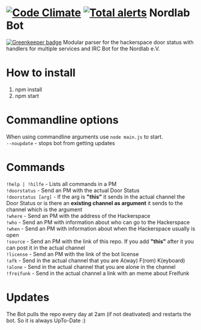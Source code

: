 [![Code Climate](https://codeclimate.com/github/MTRNord/nordlab-hackerspace-door/badges/gpa.svg)](https://codeclimate.com/github/MTRNord/nordlab-hackerspace-door) [![Total alerts](https://img.shields.io/lgtm/alerts/g/MTRNord/freifunk-bot.svg?logo=lgtm&logoWidth=18)](https://lgtm.com/projects/g/MTRNord/freifunk-bot/alerts/)
Nordlab Bot
===========

[![Greenkeeper badge](https://badges.greenkeeper.io/MTRNord/nordlab-hackerspace-door.svg)](https://greenkeeper.io/)
Modular parser for the hackerspace door status with handlers for multiple services and IRC Bot for the Nordlab e.V.

How to install
==============
1. npm install
2. npm start

Commandline options
===================
When using commandline arguments use ```node main.js``` to start.<br>
```--noupdate``` - stops bot from getting updates <br>

Commands
========
```!help | !hilfe``` - Lists all commands in a PM<br>
```!doorstatus``` - Send an PM with the actual Door Status<br>
```!doorstatus [arg]``` - If the arg is <b>"this"</b> it sends in the actual channel the Door Status or is there an <b>existing channel as argument</b> it sends to the channel which is the argument<br>
```!where``` - Send an PM with the address of the Hackerspace<br>
```!who``` - Send an PM with information about who can go to the Hackerspace<br>
```!when``` - Send an PM with information about when the Hackerspace usually is open<br>
```!source``` - Send an PM with the link of this repo. If you add <b>"this"</b> after it you can post it in the actual channel<br>
```!license``` - Send an PM with the link of the bot license<br>
```!afk``` - Send in the actual channel that you are A(way) F(rom) K(eyboard)<br>
```!alone``` - Send in the actual channel that you are alone in the channel<br>
```!freifunk``` - Send in the actual channel a link with an meme about Freifunk<br>

Updates
=======
The Bot pulls the repo every day at 2am (if not deativated) and restarts the bot. So it is always UpTo-Date :)<br>
